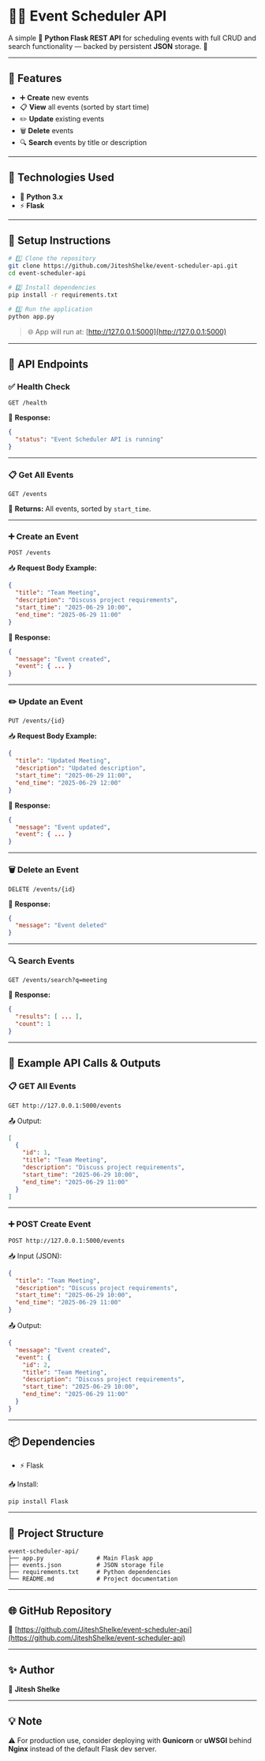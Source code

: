 # 📅✨ Event Scheduler API

A simple 🐍 **Python Flask REST API** for scheduling events with full CRUD and search functionality — backed by persistent **JSON** storage. 💾

---

## 🚀 Features

- ➕ **Create** new events  
- 📋 **View** all events (sorted by start time)  
- ✏️ **Update** existing events  
- 🗑️ **Delete** events  
- 🔍 **Search** events by title or description  

---

## 🔧 Technologies Used

- 🐍 **Python 3.x**
- ⚡ **Flask**

---

## 📂 Setup Instructions

```bash
# 1️⃣ Clone the repository
git clone https://github.com/JiteshShelke/event-scheduler-api.git
cd event-scheduler-api

# 2️⃣ Install dependencies
pip install -r requirements.txt

# 3️⃣ Run the application
python app.py
```

> 🌐 App will run at: [http://127.0.0.1:5000](http://127.0.0.1:5000)

---

## 🔗 API Endpoints

### ✅ Health Check

`GET /health`

📄 **Response:**
```json
{
  "status": "Event Scheduler API is running"
}
```

---

### 📋 Get All Events

`GET /events`

📄 **Returns:** All events, sorted by `start_time`.

---

### ➕ Create an Event

`POST /events`

📥 **Request Body Example:**
```json
{
  "title": "Team Meeting",
  "description": "Discuss project requirements",
  "start_time": "2025-06-29 10:00",
  "end_time": "2025-06-29 11:00"
}
```

📄 **Response:**
```json
{
  "message": "Event created",
  "event": { ... }
}
```

---

### ✏️ Update an Event

`PUT /events/{id}`

📥 **Request Body Example:**
```json
{
  "title": "Updated Meeting",
  "description": "Updated description",
  "start_time": "2025-06-29 11:00",
  "end_time": "2025-06-29 12:00"
}
```

📄 **Response:**
```json
{
  "message": "Event updated",
  "event": { ... }
}
```

---

### 🗑️ Delete an Event

`DELETE /events/{id}`

📄 **Response:**
```json
{
  "message": "Event deleted"
}
```

---

### 🔍 Search Events

`GET /events/search?q=meeting`

📄 **Response:**
```json
{
  "results": [ ... ],
  "count": 1
}
```

---

## 🧪 Example API Calls & Outputs

### 📋 GET All Events

`GET http://127.0.0.1:5000/events`

📤 Output:
```json
[
  {
    "id": 1,
    "title": "Team Meeting",
    "description": "Discuss project requirements",
    "start_time": "2025-06-29 10:00",
    "end_time": "2025-06-29 11:00"
  }
]
```

---

### ➕ POST Create Event

`POST http://127.0.0.1:5000/events`

📥 Input (JSON):
```json
{
  "title": "Team Meeting",
  "description": "Discuss project requirements",
  "start_time": "2025-06-29 10:00",
  "end_time": "2025-06-29 11:00"
}
```

📤 Output:
```json
{
  "message": "Event created",
  "event": {
    "id": 2,
    "title": "Team Meeting",
    "description": "Discuss project requirements",
    "start_time": "2025-06-29 10:00",
    "end_time": "2025-06-29 11:00"
  }
}
```

---

## 📦 Dependencies

- ⚡ Flask

📥 Install:
```bash
pip install Flask
```

---

## 📁 Project Structure

```
event-scheduler-api/
├── app.py               # Main Flask app
├── events.json          # JSON storage file
├── requirements.txt     # Python dependencies
└── README.md            # Project documentation
```

---

## 🌐 GitHub Repository

🔗 [https://github.com/JiteshShelke/event-scheduler-api](https://github.com/JiteshShelke/event-scheduler-api)

---

## ✨ Author

👤 **Jitesh Shelke**

---

## 💡 Note

⚠️ For production use, consider deploying with **Gunicorn** or **uWSGI** behind **Nginx** instead of the default Flask dev server.
